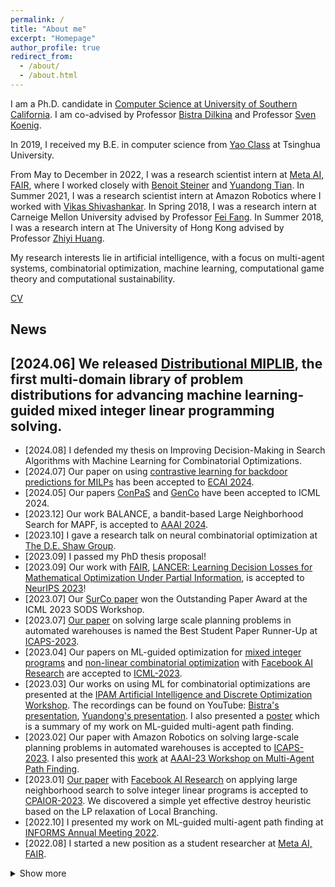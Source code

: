 ```yaml
---
permalink: /
title: "About me"
excerpt: "Homepage"
author_profile: true
redirect_from: 
  - /about/
  - /about.html
---
```


I am a Ph.D. candidate in [Computer Science at University of Southern California](https://www.cs.usc.edu/). I am co-advised by Professor [Bistra Dilkina](https://viterbi.usc.edu/directory/faculty/Dilkina/Bistra) and Professor [Sven Koenig](http://idm-lab.org/index.html).

In 2019, I received my B.E. in computer science from [Yao Class](https://iiis.tsinghua.edu.cn/en/) at Tsinghua University.

From May to December in 2022, I was a research scientist intern at [Meta AI, FAIR](https://ai.facebook.com/), where I worked closely with [Benoit Steiner](http://bsteiner.info/) and [Yuandong Tian](https://yuandong-tian.com/). 
In Summer 2021, I was a research scientist intern at Amazon Robotics where I worked with [Vikas Shivashankar](https://sites.google.com/site/vikshiv1987/).
In Spring 2018, I was a research intern at Carneige Mellon University advised by Professor [Fei Fang](https://feifang.info/).
In Summer 2018, I was a research intern at The University of Hong Kong advised by Professor [Zhiyi Huang](https://i.cs.hku.hk/~zhiyi/).

My research interests lie in artificial intelligence, with a focus on multi-agent systems, combinatorial optimization, machine learning, computational game theory and computational sustainability.

[CV](https://taoanhuang.github.io/files/TaoanHuangCV.pdf)

## News

## \[2024.06\] We released [**Distributional MIPLIB**](https://sites.google.com/usc.edu/distributional-miplib/home), the **first** multi-domain library of problem distributions for advancing machine learning-guided mixed integer linear programming solving.
* \[2024.08\] I defended my thesis on Improving Decision-Making in Search Algorithms with Machine Learning for Combinatorial Optimizations.
* \[2024.07\] Our paper on using [contrastive learning for backdoor predictions for MILPs](https://arxiv.org/html/2401.10467v2) has been accepted to [ECAI 2024](https://www.ecai2024.eu/).
* \[2024.05\] Our papers [ConPaS](https://proceedings.mlr.press/v235/huang24f.html) and [GenCo](https://arxiv.org/abs/2310.02442) have been accepted to ICML 2024.
* \[2023.12\] Our work BALANCE, a bandit-based Large Neighborhood Search for MAPF, is accepted to [AAAI 2024](https://aaai.org/aaai-conference/).
* \[2023.10\] I gave a research talk on neural combinatorial optimization at [The D.E. Shaw Group](https://www.deshaw.com/).
* \[2023.09\] I passed my PhD thesis proposal!
* \[2023.09\] Our work with [FAIR](https://ai.meta.com/), [LANCER: Learning Decision Losses for Mathematical Optimization Under Partial Information](https://arxiv.org/abs/2307.08964), is accepted to [NeurIPS 2023](https://neurips.cc/Conferences/2023)!
* \[2023.07\] Our [SurCo paper](https://arxiv.org/pdf/2210.12547.pdf) won the Outstanding Paper Award at the ICML 2023 SODS Workshop.
* \[2023.07\] [Our paper]([https://taoanhuang.github.io/files/ICAPS23.pdf](https://ojs.aaai.org/index.php/ICAPS/article/view/27194)) on solving large scale planning problems in automated warehouses is named the Best Student Paper Runner-Up at [ICAPS-2023](https://icaps23.icaps-conference.org/).
* \[2023.04\] Our papers on ML-guided optimization for [mixed integer programs](https://arxiv.org/pdf/2302.01578.pdf) and [non-linear combinatorial optimization](https://arxiv.org/pdf/2210.12547.pdf) with [Facebook AI Research](https://ai.facebook.com/) are accepted to [ICML-2023](https://icml.cc/Conferences/2023).
* \[2023.03\] Our works on using ML for combinatorial optimizations are presented at the [IPAM Artificial Intelligence and Discrete Optimization
Workshop](http://www.ipam.ucla.edu/programs/workshops/artificial-intelligence-and-discrete-optimization/). The recordings can be found on YouTube: [Bistra's presentation](https://www.youtube.com/watch?v=hdad1if4MqU), [Yuandong's presentation](https://www.youtube.com/watch?v=REF8aS2u74k). I also presented a [poster](https://taoanhuang.github.io/files/MLforMAPF_Taoan_Huang.pdf) which is a summary of my work on ML-guided multi-agent path finding.
* \[2023.02\] Our paper with Amazon Robotics on solving large-scale planning problems in automated warehouses is accepted to [ICAPS-2023](https://icaps23.icaps-conference.org/). I also presented this [work](http://idm-lab.org/wiki/AAAI23-MAPF/index.php/Main/HomePage?action=download&upname=Paper_12.pdf) at [AAAI-23 Workshop on Multi-Agent Path Finding](http://idm-lab.org/wiki/AAAI23-MAPF/index.php/Main/HomePage).
* \[2023.01\] [Our paper](https://arxiv.org/pdf/2212.08183.pdf) with [Facebook AI Research](https://ai.facebook.com/) on applying large neighborhood search to solve integer linear programs is accepted to [CPAIOR-2023](https://sites.google.com/view/cpaior2023/home). We discovered a simple yet effective destroy heuristic based on the LP relaxation of Local Branching. 
* \[2022.10\] I presented my work on ML-guided multi-agent path finding at [INFORMS Annual Meeting 2022](https://meetings.informs.org/wordpress/indianapolis2022/).
* \[2022.08\] I started a new position as a student researcher at [Meta AI, FAIR](https://ai.facebook.com/).


<details>
  <summary>Show more</summary>
  <ul>
    <li>
      [2022.07] I presented my work with Amazon Robotics on [Deadline Aware Multi-Agent Tour Planning](https://hsi-workshop.github.io/hsi-2022-camera-ready/Deadline-Aware_Multi-Agent_Tour_Planning.pdf) at [HSI Workshop 2022 (in conjunction with IJCAI-ECAI 2022)](https://hsi-workshop.github.io/program.html).
    </li>
    <li>
      [2022.05] Undergrad student Shuyang Zhang, whom I co-advised with [Jiaoyang Li](https://jiaoyangli.me/) won the USC Outstanding CS Undergraduate Research Award. We published a paper at SoCS-22 on learning priority orders for agents in path planning.
    </li>
    <li>
      [2022.04] My research on Enhancing Seismic Resilient Water Pipe Networks is selected for oral presentation at the Fourteenth Annual Annenberg Graduate Fellowship Research and Creative Project Symposium. Only six submissions were selected!
    </li>
    <li>
      [2022.03] I passed the Qualification Exam and now I am a Ph.D. candidate!
    </li>
    <li>
      [2021.12] Our paper on ML-guided large neighborhood search for MAPF has been accepted to [AAAI 2022](https://aaai.org/Conferences/AAAI-22/).
    </li>
    <li>
    [2021.11] I am joining <a href="https://ai.facebook.com/"> Facebook AI Research (FAIR)</a> as a research intern next May.
    </li>
    <li>
    [2021.08] I finished my 3-month research internship at <a href="https://www.amazon.jobs/en/teams/amazon-robotics"> Amazon Robotics</a>. 
    </li>
    <li>
    [2021.04] Our team won 7th place out of 50 teams and received a $1,000 prize in <a href="https://terminal.c1games.com/competitions/237"> Terminal Live (West Coast Regional)</a>, which is a games-based AI & coding competition hosted by <a href="https://www.citadel.com/"> Citadel LLC</a> and <a href="https://www.citadelsecurities.com/"> Citadel Securities]</a>. 
    </li>
    <li>
    [2021.04] I won a Second Prize of $500 at <a href="https://ahf.usc.edu/events/scymposium/"> the Thirteenth Annual Annenberg Graduate Fellowship Research and Creative Project Symposium</a>. I will be presenting my work on "How and When to Follow Tips: Using Game Theory for Multi-Agent Communication and Coordination in Wildlife Conservation".
     </li>
    <li>
      [2020.12] A paper accepted to <a href="https://aamas2021.soton.ac.uk/"> AAMAS 2021</a>.
     </li>
    <li> [2020.12] A <a href="https://slideslive.com/38942858/learning-to-select-nodes-in-bounded-suboptimal-conflictbased-search-for-multiagent-path-finding"> virtual talk</a> at <a href="https://sites.google.com/view/lmca2020/home"> Learning Meets Combinatorial Algorithms Workshop at NeurIPS 2020</a>.
    </li>
      [2020.12] A paper accepted to <a href="https://aaai.org/Conferences/AAAI-21/"> AAAI 2021</a>.
     </li>
    <li>
      [2020.11] A virtual talk at INFORMS 2020 session "Machine Learning and Discrete Optimization".
    </li>
    <li>
      [2020.07] A virtual talk at <a href="https://crcs.seas.harvard.edu/event/ai-social-good-workshop-2020"> 2020 Harvard CRCS AI for Social Good Workshop</a>.
    </li>
    <li>
      [2020.06] A <a href="https://www.youtube.com/watch?v=Y0GbB7aEIaM"> virtual talk</a> at <a href="https://acmcompass.org/day-4"> COMPASS 2020</a>.
    </li>
    <li>
       [2020.05] A <a href="https://underline.io/lecture/211-green-security-game-with-community-engagement"> virtual talk</a> at <a href="https://aamas2020.conference.auckland.ac.nz/"> AAMAS 2020</a>.
    </li>
    <li>
      [2020.05] A paper accepted to <a href="https://acmcompass.org/day-4"> COMPASS 2020</a>.
    </li>
    <li>
      [2020.04] A paper accepted to <a href="https://www.ijcai20.org/"> IJCAI 2020</a>.
    </li>
    <li>
      [2020.03] A talk at Harvard CRCS Workshop on AI for Social Impact.
     </li>
     <li>
       [2020.01] A paper accepted to <a href="https://aamas2020.conference.auckland.ac.nz/"> AAMAS 2020</a>.
    </li>
    <li>
      [2019.08] Joining USC as a Ph.D. student! 
    </li>
  </ul>
</details>
